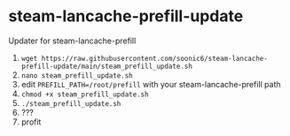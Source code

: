 # steam-lancache-prefill-update
Updater for steam-lancache-prefill

1. `wget https://raw.githubusercontent.com/soonic6/steam-lancache-prefill-update/main/steam_prefill_update.sh`
2. `nano steam_prefill_update.sh`
3. edit `PREFILL_PATH=/root/prefill` with your steam-lancache-prefill path
4. `chmod +x steam_prefill_update.sh`
5. `./steam_prefill_update.sh`
6. ???
7. profit
